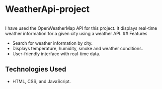 # WeatherApi-project
<br>
I have used the OpenWeatherMap API for this project. It displays real-time weather information for a given city using a weather API.
## Features

- Search for weather information by city.
- Displays temperature, humidity, smoke and weather conditions.
- User-friendly interface with real-time data.

## Technologies Used
- HTML, CSS, and JavaScript.
